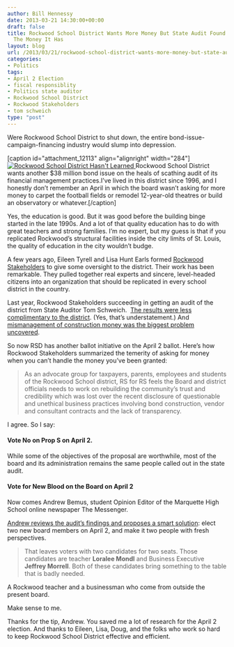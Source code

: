 ```yaml
---
author: Bill Hennessy
date: 2013-03-21 14:30:00+00:00
draft: false
title: Rockwood School District Wants More Money But State Audit Found It Mismanages
  The Money It Has
layout: blog
url: /2013/03/21/rockwood-school-district-wants-more-money-but-state-audit-found-it-mismanages-the-money-it-has/
categories:
- Politics
tags:
- April 2 Election
- fiscal responsiblity
- Politics state auditor
- Rockwood School District
- Rockwood Stakeholders
- tom schweich
type: "post"
---
```


Were Rockwood School District to shut down, the entire bond-issue-campaign-financing industry would slump into depression.

[caption id="attachment_12113" align="alignright" width="284"][![Rockwood School District Hasn't Learned](https://hennessysview.com/wp-content/uploads/2012/04/humiliation.jpg)
](https://hennessysview.com/wp-content/uploads/2012/04/humiliation.jpg) Rockwood School District wants another $38 million bond issue on the heals of scathing audit of its financial management practices.I’ve lived in this district since 1996, and I honestly don’t remember an April in which the board wasn’t asking for more money to carpet the football fields or remodel 12-year-old theatres or build an observatory or whatever.[/caption]

Yes, the education is good. But it was good before the building binge started in the late 1990s. And a lot of that quality education has to do with great teachers and strong families. I’m no expert, but my guess is that if you replicated Rockwood’s structural facilities inside the city limits of St. Louis, the quality of education in the city wouldn’t budge.

A few years ago, Eileen Tyrell and Lisa Hunt Earls formed [Rockwood Stakeholders](https://web.archive.org/web/20120214065411/https://rsdstakeholders.org:80/2012/02/06/opponents-of-prop-r-state-their-views-concerning-40000000-00/) to give some oversight to the district. Their work has been remarkable. They pulled together real experts and sincere, level-headed citizens into an organization that should be replicated in every school district in the country.

Last year, Rockwood Stakeholders succeeding in getting an audit of the district from State Auditor Tom Schweich.  [The results were less complimentary to the district](https://www.auditor.mo.gov/Press/2013-018.pdf). (Yes, that’s understatement.) And [mismanagement of construction money was the biggest problem uncovered](https://rsdstakeholders.org/2013/03/04/rockwood-school-district-citizens-group-calls-for-rockwood-resignations/).

So now RSD has another ballot initiative on the April 2 ballot. Here’s how Rockwood Stakeholders summarized the temerity of asking for money when you can’t handle the money you’ve been granted:


> As an advocate group for taxpayers, parents, employees and students of the Rockwood School district, RS for RS feels the Board and district officials needs to work on rebuilding the community’s trust and credibility which was lost over the recent disclosure of questionable and unethical business practices involving bond construction, vendor and consultant contracts and the lack of transparency.


I agree. So I say:


#### Vote No on Prop S on April 2.


While some of the objectives of the proposal are worthwhile, most of the board and its administration remains the same people called out in the state audit.


#### Vote for New Blood on the Board on April 2


Now comes Andrew Bemus, student Opinion Editor of the Marquette High School online newspaper The Messenger.

[Andrew reviews the audit’s findings and proposes a smart solution](https://www.marquettemessenger.com/opinion/2013/03/14/andrews-approach-amidst-all-the-turmoil-in-the-district-board-candidates-morrell-and-mondl-are-the-best-bet-for-the-future/): elect two new board members on April 2, and make it two people with fresh perspectives.


> That leaves voters with two candidates for two seats. Those candidates are teacher **Loralee Mondl** and Business Executive **Jeffrey Morrell**. Both of these candidates bring something to the table that is badly needed.


A Rockwood teacher and a businessman who come from outside the present board.

Make sense to me.

Thanks for the tip, Andrew. You saved me a lot of research for the April 2 election. And thanks to Eileen, Lisa, Doug, and the folks who work so hard to keep Rockwood School District effective and efficient.
